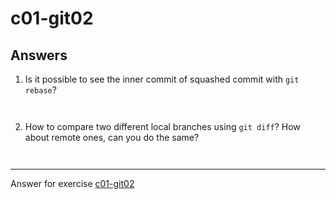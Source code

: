# c01-git02

## Answers

1. Is it possible to see the inner commit of squashed commit with `git rebase`?
```


```

2. How to compare two different local branches using `git diff`? How about remote ones, can you do the same?
```


```

<!-- Don't change anything below this point-->
<!-- Before commiting, remove both commented lines--> 
***
Answer for exercise [c01-git02](https://github.com/devopsacademyau/academy/blob/e0e0ef5ae3dbd9196ca6df297c531235381d6f79/classes/01class/exercises/c01-git02/README.md)
